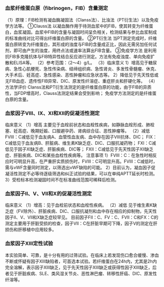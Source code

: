 ## 


### 血浆纤维蛋白原（fibrinogen，FIB）含量测定
（1）原理：FIB检测有凝血酶凝固法（Clanss法）、比浊法（PT衍生法）以及免疫学方法等。
①Clauss法
以凝血酶作用于待测血浆中的FIB，使其转变为纤维蛋白，血浆凝固。血浆中FIB的含量与凝固时间呈负相关，检测结果与参比血浆制成的标准曲线对比可得出纤维蛋白原的含量。
②PT衍生法
当PT测定完成时，纤维蛋白原转变为纤维蛋白，其形成的浊度与FIB的含量成正比，因此无需另加任何试剂，即可由产生的浊度，用终点法或速率法算出FIB含量。
③免疫学方法
是利用抗FIB多克隆抗体与FIB特异性结合反应进行测定。方法有免疫浊度、单向免疫扩散和ELISA等。
（2）参考范围：（2～4）g/L。
（3）临床意义
1）增高见于糖尿病、急性心肌梗死、急性传染病、结缔组织病、急性肾炎、多发性骨髓瘤、休克、大手术后、妊高症、急性感染、恶性肿瘤和应急状态等。
2）降低见于先天性低或无FIB血症、遗传性FIB异常、DIC、原发性纤溶症、重症肝炎和肝硬化等。
（4）方法学评价
Clanss法和PT衍生法测定的是纤维蛋白原的功能，由于FIB的异质性，当FDP增高时，Clauss法测定结果会受到影响；
免疫学方法测定的是纤维蛋白原的含量。

### 血浆因子Ⅷ、Ⅸ、Ⅺ和Ⅻ的促凝活性测定
临床意义
（1）增高
主要见于血栓前状态和血栓性疾病，如静脉血栓形成、肺栓塞、妊高症、晚期妊娠、口服避孕药、肾病综合征、恶性肿瘤等。
（2）减低
FⅧ：C减低见于血友病A、血管性血友病、血中存在因子Ⅷ抗体、DIC；
FⅨ：C减低见于血友病B、肝脏病、维生素K缺乏症、DIC、口服抗凝药物；
FⅪ：C减低见于因子Ⅺ缺乏症、肝脏疾病、DIC等；
FⅫ：C减低见于先天性因子Ⅻ缺乏症、肝脏疾病、DIC和某些血栓性疾病等。
注意事项
1）FⅧ：C：在急性时相反应时可明显升高，在严重肝实质损伤时，FⅧ：C可明显升高。FⅧ：C减低时，需与vWF含量同时测定，以筛选出vWF缺陷的可能。
2）目前认为，凝血因子促凝活性测定不必等待逐级筛选和纠正试验的结果，可以在单纯APTT延长时检测。
3）受检标本检测凝固时间不在标准曲线范围可稀释后检测。

### 血浆因子Ⅱ、Ⅴ、Ⅶ和Ⅹ的促凝活性测定
临床意义
（1）增高：见于血栓前状态和血栓性疾病。
（2）减低
见于维生素K缺乏症（FⅤ除外）、肝脏疾病、DIC、口服抗凝剂和血中存在相应的抑制物，先天性因子Ⅱ、Ⅴ、Ⅶ和Ⅹ缺乏症较罕见。
目前因子FⅡ：C、FⅤ：C、FⅦ：C和FⅩ：C的测定主要用于肝脏受损的检查，因子Ⅶ：C在肝脏早期可下降，因子Ⅴ的测定在肝损伤和肝移植中应用较多。

### 血浆因子ⅩⅢ定性试验
本实验简单、可靠，是十分有用的过筛试验。在临床上若发现伤口愈合缓慢、渗血不断或怀疑有因子ⅩⅢ缺陷者，可首选本试验。若纤维蛋白在24h内，尤其是2h内完全溶解，表示因子ⅩⅢ缺乏，见于先天性因子ⅩⅢ缺乏或获得性因子ⅩⅢ缺乏，后者见于肝脏疾病、SLE、类风湿关节炎、恶性淋巴瘤、转移性肝癌、DIC、原发性纤溶等。
